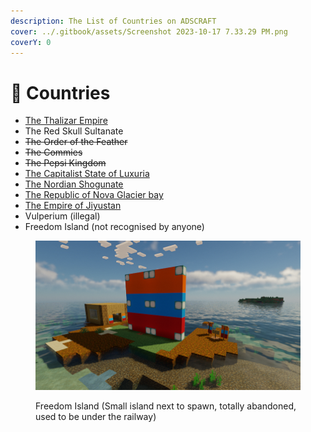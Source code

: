 ```yaml
---
description: The List of Countries on ADSCRAFT
cover: ../.gitbook/assets/Screenshot 2023-10-17 7.33.29 PM.png
coverY: 0
---
```


# 👑 Countries



* [The Thalizar Empire ](the-thalizar-empire.md)
* The Red Skull Sultanate&#x20;
* ~~The Order of the Feather~~
* ~~The Commies~~
* ~~The Pepsi Kingdom~~
* [The Capitalist State of Luxuria](the-capitalist-state-of-luxuria.md)
* [The Nordian Shogunate](the-nordian-shogunate.md)
* [The Republic of Nova Glacier bay](the-republic-of-nova-glacier-bay.md)
* [The Empire of Jiyustan](the-empire-of-jiyustan.md)
* Vulperium (illegal)
* Freedom Island (not recognised by anyone)

<figure><img src="../.gitbook/assets/image (2).png" alt=""><figcaption><p>Freedom Island (Small island next to spawn, totally abandoned, used to be under the railway)</p></figcaption></figure>
